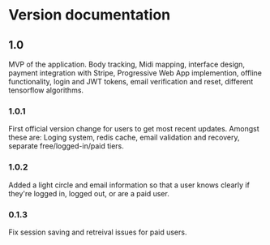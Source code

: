 # Version documentation

## 1.0

MVP of the application. Body tracking, Midi mapping, interface design, payment integration with Stripe, Progressive Web App implemention, offline functionality, login and JWT tokens, email verification and reset, different tensorflow algorithms.

### 1.0.1

First official version change for users to get most recent updates. Amongst these are: Loging system, redis cache, email validation and recovery, separate free/logged-in/paid tiers.

### 1.0.2

Added a light circle and email information so that a user knows clearly if they're logged in, logged out, or are a paid user.

### 0.1.3

Fix session saving and retreival issues for paid users.
